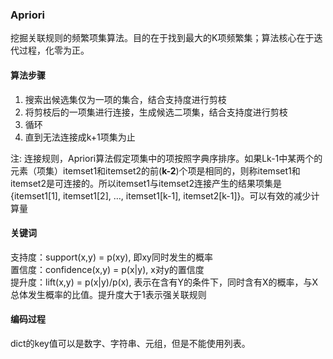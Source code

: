 ### Apriori
挖掘关联规则的频繁项集算法。目的在于找到最大的K项频繁集；算法核心在于迭代过程，化零为正。
#### 算法步骤
1. 搜索出候选集仅为一项的集合，结合支持度进行剪枝
2. 将剪枝后的一项集进行连接，生成候选二项集，结合支持度进行剪枝
3. 循环
4. 直到无法连接成k+1项集为止

注: 连接规则，Apriori算法假定项集中的项按照字典序排序。如果Lk-1中某两个的元素（项集）itemset1和itemset2的前(**k-2**)个项是相同的，则称itemset1和itemset2是可连接的。所以itemset1与itemset2连接产生的结果项集是{itemset1[1], itemset1[2], …, itemset1[k-1], itemset2[k-1]}。可以有效的减少计算量
#### 关键词
支持度：support(x,y) = p(xy), 即xy同时发生的概率<br>
置信度：confidence(x,y) = p(x|y), x对y的置信度<br>
提升度：lift(x,y) = p(x|y)/p(x), 表示在含有Y的条件下，同时含有X的概率，与X总体发生概率的比值。提升度大于1表示强关联规则<br>
#### 编码过程
dict的key值可以是数字、字符串、元组，但是不能使用列表。
